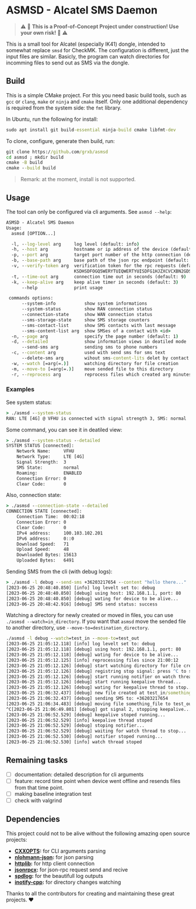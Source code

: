 # ASMSD - Alcatel SMS Daemon

> :warning: :construction: **This is a Proof-of-Concept Project under construction! Use your own risk!** :construction: :warning:

This is a small tool for Alcatel (especially IK41) dongle, intended to somewhat replace `smsd` for CheckMK. The configuration is different, just the input files are similar. Basicly, the program can watch directories for incomming files to send out as SMS via the dongle.

## Build

This is a simple CMake project. For this you need basic build tools, such as `gcc` or `clang`, `make` or `ninja` and `cmake` itself. Only one additional dependency is required from the system side: the `fmt` library.

In Ubuntu, run the following for install:
```cmd
sudo apt install git build-essential ninja-build cmake libfmt-dev
```

To clone, configure, generate then build, run:
```cmd
git clone https://github.com/grxb/asmsd
cd asmsd ; mkdir build
cmake -B build
cmake --build build
```

> Remark: at the moment, install is not supported.

## Usage

The tool can only be configured via cli arguments. See `asmsd --help`:
```cmd
ASMSD - Alcatel SMS Daemon
Usage:
  asmsd [OPTION...]

  -l, --log-level arg     log level (default: info)
  -h, --host arg          hostname or ip address of the device (default: 192.168.1.1)
  -p, --port arg          target port number of the http connection (default: 80)
  -b, --base-path arg     base path of the json rpc endpoint (default: /jrd/webapi)
  -v, --verify-token arg  verification token for the rpc requests (default: 
                          KSDHSDFOGQ5WERYTUIQWERTYUISDFG1HJZXCVCXBN2GDSMNDHKVKFsVBNf)
  -t, --time-out arg      connection time out in seconds (default: 9)
  -k, --keep-alive arg    keep alive timer in seconds (default: 3)
      --help              print usage

 commands options:
      --system-info           show system informations
      --system-status         show RAN connection status
      --connection-state      show WAN connection status
      --sms-storage-state     show SMS storage counters
      --sms-contact-list      show SMS contacts with last message
      --sms-content-list arg  show SMSes of a contact with <id>
  -n, --page arg              specify the page number (default: 1)
  -d, --detailed              show information views in deatiled mode
      --send-sms arg          sending sms to phone numbers
  -c, --content arg           used with send sms for sms text
      --delete-sms arg        wihout sms-content-lits delet by contact id
  -w, --watch [=arg(=.)]      watching directory for file creation
  -m, --move-to [=arg(=.)]    move sended file to this directory
  -r, --reprocess arg         reprocess files which created arg minutes ago (default: 5)
```

### Examples

See system status:
```cmd
> ./asmsd --system-status
RAN: LTE [4G] @ VFHU is connected with signal strength 3, SMS: normal
```

Some command, you can see it in deatiled view:
```cmd
> ./asmsd --system-status --detailed
SYSTEM STATUS [connected]:
	Network Name:     VFHU
	Network Type:     LTE [4G]
	Signal Strength:  3
	SMS State:        normal
	Roaming:          ENABLED
	Connection Error: 0
	Clear Code:       0
```

Also, connection state:
```cmd
> ./asmsd --connection-state --detailed
CONNECTION STATE [connected]:
	Connection Time:  00:02:18
	Connection Error: 0
	Clear Code:       0
	IPv4 address:     100.103.102.201
	IPv6 address:     0::0
	Download Speed:   71
	Upload Speed:     48
	Downloaded Bytes: 15613
	Uploaded Bytes:   6491
```

Sending SMS from the cli (with debug logs):
```cmd
> ./asmsd -l debug --send-sms +36203217654 --content "hello there..."
[2023-06-25 20:48:40.850] [info] log levelt set to: debug
[2023-06-25 20:48:40.850] [debug] using host: 192.168.1.1, port: 80
[2023-06-25 20:48:40.850] [debug] wating for device to be alive...
[2023-06-25 20:48:42.916] [debug] SMS send status: success
```

Watching a directory for newly created or moved in files,
you can use `./asmsd --watch=in_directory`. If you want that
`asmsd` move the sended file to another directory, use `--move-to=destination_directory`.
```cmd
./asmsd -l debug --watch=test_in --move-to=test_out
[2023-06-25 21:05:12.118] [info] log levelt set to: debug
[2023-06-25 21:05:12.118] [debug] using host: 192.168.1.1, port: 80
[2023-06-25 21:05:12.118] [debug] wating for device to be alive...
[2023-06-25 21:05:12.125] [info] reprocessing files since 21:00:12
[2023-06-25 21:05:12.126] [debug] start watching directory for file creation: test_in
[2023-06-25 21:05:12.126] [debug] registring stop signal: press ^C to stop watching...
[2023-06-25 21:05:12.126] [debug] start running notifier on watch thread...
[2023-06-25 21:05:12.126] [debug] start running keepalive thread...
[2023-06-25 21:05:12.126] [debug] wating for keepalive thread to stop...
[2023-06-25 21:06:32.437] [debug] new file created at test_in/something_file
[2023-06-25 21:06:32.437] [debug] sending SMS to: +36203217654
[2023-06-25 21:06:34.483] [debug] moving file something_file to test_out
^C[2023-06-25 21:06:49.801] [debug] got signal 2, stopping keepalive...
[2023-06-25 21:06:52.529] [debug] keepalive stoped running...
[2023-06-25 21:06:52.529] [info] keepalive thread stoped
[2023-06-25 21:06:52.529] [debug] stoping notifier...
[2023-06-25 21:06:52.529] [debug] waiting for watch thread to stop...
[2023-06-25 21:06:52.530] [debug] notifier stoped running...
[2023-06-25 21:06:52.530] [info] watch thread stoped
```

## Remaining tasks

- [ ] documentation: detailed description for cli arguments
- [ ] feature: record time point when device went offline and resends files from that time point.
- [ ] making baseline integration test
- [ ] check with valgrind

## Dependencies

This project could not to be alive without the following amazing open source projects:

- **[CXXOPTS](https://github.com/jarro2783/cxxopts):** for CLI arguments parsing
- **[nlohmann-json](https://github.com/nlohmann/json):** for json parsing
- **[httplib](https://github.com/yhirose/cpp-httplib):** for http client connection
- **[jsonrpcx](https://github.com/jsonrpcx/json-rpc-cxx):** for json-rpc request send and recive
- **[spdlog](https://github.com/gabime/spdlog):** for the beautifull log outputs
- **[inotify-cpp](https://github.com/erikzenker/inotify-cpp):** for directory changes watching

Thanks to all the contributors for creating and maintaining these great projects. :heart: 
